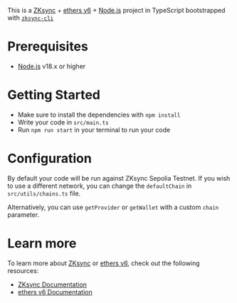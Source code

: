 This is a [ZKsync](https://zksync.io) + [ethers v6](https://docs.ethers.org/v6/) + [Node.js](https://nodejs.org/) project in TypeScript bootstrapped with [`zksync-cli`](https://github.com/matter-labs/zksync-cli)

# Prerequisites

- [Node.js](https://nodejs.org/) v18.x or higher

# Getting Started

- Make sure to install the dependencies with `npm install`
- Write your code in `src/main.ts`
- Run `npm run start` in your terminal to run your code

# Configuration

By default your code will be run against ZKsync Sepolia Testnet. If you wish to use a different network, you can change the `defaultChain` in `src/utils/chains.ts` file.

Alternatively, you can use `getProvider` or `getWallet` with a custom `chain` parameter.

# Learn more

To learn more about [ZKsync](https://zksync.io) or [ethers v6](https://docs.ethers.org/v6/), check out the following resources:

- [ZKsync Documentation](https://docs.zksync.io/build)
- [ethers v6 Documentation](https://docs.ethers.org/v6/)
